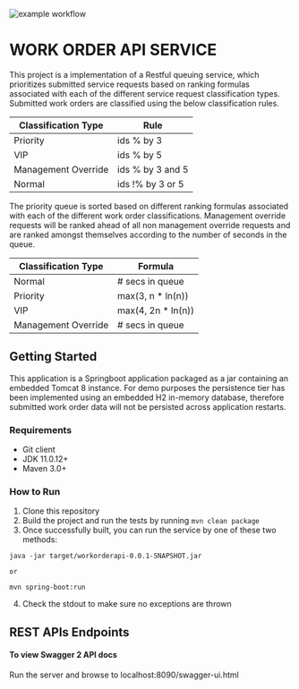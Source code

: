 ![example workflow](https://img.shields.io/github/workflow/status/nhanby/3a1fb4202f203a43474838e83f2e414bdd535ead13f8b2d416611d0c4de0a7d1/work-order-service-ci-pipeline)

# WORK ORDER API SERVICE 
This project is a implementation of a Restful queuing service, which prioritizes submitted service requests based on ranking formulas associated with each of the different service request classification types. Submitted work orders are classified using the below classification rules.

|    Classification Type      |     Rule     |
| ---------------------------- | --------------------------- |
|         Priority             |          ids % by 3         |
|           VIP                |          ids % by 5         |
|      Management Override     |       ids % by 3 and 5      |
|          Normal              |       ids !% by 3 or 5      |

The priority queue is sorted based on different ranking formulas associated with each of the different work order classifications. Management override requests will be ranked ahead of all non management override requests and are ranked amongst themselves according to the number of seconds in the queue.

|    Classification Type      |       Formula       |
| ---------------------------- | --------------------------- |
|          Normal              |       # secs in queue       |
|         Priority             |        max(3, n * ln(n))    
|           VIP                |        max(4, 2n * ln(n))   |
|    Management Override       |       # secs in queue       |

## Getting Started
This application is a Springboot application packaged as a jar containing an embedded Tomcat 8 instance. For demo purposes the persistence tier has been implemented using an embedded H2 in-memory database, therefore submitted work order data will not be persisted across application restarts. 

### Requirements
* Git client
* JDK 11.0.12+
* Maven 3.0+

### How to Run 
1. Clone this repository 
2. Build the project and run the tests by running 
```mvn clean package```
3. Once successfully built, you can run the service by one of these two methods:
```
java -jar target/workorderapi-0.0.1-SNAPSHOT.jar

or

mvn spring-boot:run
```
4. Check the stdout to make sure no exceptions are thrown

## REST APIs Endpoints

#### To view Swagger 2 API docs
Run the server and browse to localhost:8090/swagger-ui.html
